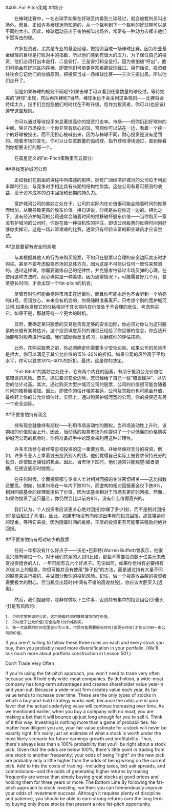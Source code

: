 #405: Fat-Pitch策略
##简介

　　在棒球比赛中，一名击球手如果在好球区内看到三球经过，就会被裁判员叫出场外。而且，正如许多棒球迷所知道的，从一个裁判到下一个裁判的好球带可以是不同的大小。因此，棒球运动员出于害怕被叫出场外，常常有一种动力去挥击他们不愿挥击的球。

　　许多投资者，尤其是专业的基金经理，把投资当成一场棒球比赛。因为职业基金经理的目标是打败对手的指数，所以他们感到有很大的压力，为了保住自己的投资，他们必须打出本垒打、二垒安打、三垒安打和全垒打。因为害怕被“呼出”，他们可能会在好球区内挥棒，即使他们可能更喜欢看那些球经过。换句话说，投资者往往会忘记他们的估值原则，把投资当成一场棒球比赛——三次三振出局。所以他们走开了。

　　但是如果棒球的规则不同呢?如果击球手可以看到任意数量的球经过，等待完美的“胖球”出现，然后再挥棒呢?当然，棒球永远不会采用这条规则——比赛将会持续太久，投手们会抱怨他们的时代在不断升级。但作为投资者，你可以(也应该)遵守这些规则。

　　你可以通过等待投手来显著提高你的投资打击率。市场——把你扔到好球带的中间。除非市场投出一个你非常有信心的球，否则你可以站在一边，看着一个接一个的好球被投出，而不用担心被喊出来，因为与棒球不同，耐心投资是没有惩罚的。随着市场的变化，你可以让任意数量的弧线球、指节球和滑块通过，直到你看到你想要击打的那一个。

　　在晨星定义的Fat-Pitch策略里有五部分:

##寻找宽护城河公司

　　正如我们在前面的课程中所描述的那样，拥有广阔经济护城河的公司位于利润丰厚的行业，与竞争对手相比具有长期的结构性优势。这些公司有着可预测的收益、高于资本成本的资本回报和长期的持久力。

　　宽护城河公司的美妙之处在于，公司的实际内在价值很可能会随着时间的推移而增加，从而导致更高的股东价值。换句话说，时间是站在你这一边的。相比之下，没有经济护城河的公司通常会随着时间的推移破坏股东价值——当你购买一家没有护城河的公司时，你是在做一种投机性的押注，即该公司股票的反弹时间刚好够你卖掉它。这是一场非常艰难的比赛，通常只有经验丰富的职业球员才应该尝试。

##总是要留有安全的余地

　　与其根据其他人的行为来购买股票，不如只在股票以合理的安全边际卖出时才购买。甚至不要考虑股票市场的总体方向，因为这是不可能以任何一致性来预测的。通过这样做，你需要锻炼自己的纪律性，并克服害怕错过市场反弹的心理。在使用这种方法时，耐心确实是一种美德，因为通常情况下，可能需要好几个月，甚至更长时间，才会出现一个fat-pitch的机会。

　　尽管有时你可能会觉得市场正在远离你，而且你可能永远也不会听到一个响亮的口号，但请放心，未来会有机会的，你将随时准备离开。只考虑个别的宽护城河公司;如果你发现它的价格相对于其长期内在价值处于不合理的低位，考虑购买它。如果不是，那就等待一个更大的时机。

　　显然，要确定某只股票的交易是否有足够的安全边际，你必须对你认为这只股票的价值有某种估计。这个投资课堂系列的课程已经给了你足够的信息，你应该开始能够对股票进行估值。我们鼓励你反复练习，以磨练你的评估技能。

　　此外，在购买股票之前，你必须确定你需要多少安全边际。如果公司的风险不是很大，你可以满足于其公允价值的15%-20%的折扣。如果公司的风险高于平均水平，你可以要求30%-40%的折扣。最终，这是你的决定。

　　“Fat-Bitch”的美妙之处在于，它有两个内在的因素，有助于抵消公允价值估值错误的风险。首先，通过要求安全边际，您已经给了自己一些“错误缓冲”，以防您的估计过高。其次，通过购买大型护城河公司的股票，公司的价值很可能会随着时间的推移而增加。因此，即使你的估计相差甚远，公司及其股价也可能会升值，最终赶上你的公允价值估计。实际上，通过购买护城河宽的公司，你的投资还有另一个安全边际。

##不要害怕持有现金

　　持有现金就像持有期权——利用市场波动性的期权。当市场波动性上升时，该期权的价值就会上升。因此，当动荡的股票市场为你提供了一个以低廉的价格购买护城河公司的机会时，你将准备好手中的现金来利用这种非理性。

　　许多市场参与者经常忽视投资的这一重要方面，并始终保持充分的投资。例如，许多专业人士拿着钱去投资别人的钱，他们觉得自己实际上被要求保持充分的投资，即使缺乏赚钱的机会。因此，当市场下跌时，他们通常只能观望(或者更糟，在接近底部时抛售)。

　　在任何时候，全面投资都与专业人士对相对回报的关注密切相关——这比指数还要高。例如，如果市场在一年内下跌10%，而虚构的相对回报基金仅下跌8%，相对回报基金的经理就提供了价值，因为该基金相对于市场有更好的回报。然而，如果你投资了这只基金，你仍然会比以前穷8%，没有什么值得高兴的。

　　我们认为，个人投资者应该更关心绝对回报(你赚了多少钱)，而不是相对回报(你是否超过了基准)。因此，如果市场没有向你抛出丰厚的投资回报，那就攥紧你的现金，等待它来投，因为随着时间的推移，丰厚的投资更有可能带来强劲的绝对回报。

##不要害怕持有相对较少的股票

　　任何一年都没有什么好点子——沃伦•巴菲特(Warren Buffett)曾表示，他很高兴能有哪怕一个。对于我们其余的人(即(比如，那些不需要投资数十亿美元来改变投资组合的人)，一年可能有五六个好点子。无论如何，如果你觉得有必要持有20支以上的股票，你很可能并没有使用“胖子投”的方法，而是通过持有大量不同的股票来进行投机，并试图分散你的投机风险。记住，做一个投高收益股的投资者需要极大的耐心，但当机会出现时(中间有不错的高收益股)，你应该大胆买入(远离)。

　　然而，我们提醒你，除非你做以下三件事，否则持有集中的投资组合(少量头寸)是有风险的:

    1. 只购买宽护城河公司，这将随着时间的推移增加内在价值。
    2. 只以低于公允价值(安全边际)的价格购买。
    3. 每一次选择的时间范围至少为三年。市场可能需要很长时间(或更长时间)才能认识到一家公司的价值。
If you aren't willing to follow these three rules on each and every stock you buy, then you probably need more diversification in your portfolio. (We'll talk much more about portfolio construction in Lesson 501.)

Don't Trade Very Often

If you're using the fat-pitch approach, you won't need to trade very often because you'll hold only wide-moat companies. By definition, a wide-moat company has long-term advantages and creates shareholder value year-in and year-out. Because a wide-moat firm creates value each year, its fair value tends to increase over time. These are the only types of stocks in which a buy-and-hold strategy works well, because the odds are in your favor that the actual underlying value will continue increasing over time. As we mentioned earlier, when you buy a company with no moat, you are making a bet that it will bounce up just long enough for you to sell it.
Think of it this way: Investing is nothing more than a game of probabilities. No matter how diligent you are, your fair value estimate for a stock will never be exactly right. It's really just an estimate of what a stock is worth under the most likely scenario for future earnings growth and profitability. Thus, there's always less than a 100% probability that you'll be right about a stock pick. Given that the odds are below 100%, there's little point in trading from one stock to another frequently; your odds of being "right" on the new pick are probably only a little higher than the odds of being wrong on the current pick.
Add to this the costs of trading--including taxes, bid-ask spreads, and commissions--and the odds of generating higher returns by trading frequently are worse than simply buying great stocks at good prices and holding them for three years or more. 
The Bottom Line
By following the fat-pitch approach to stock investing, we think you can tremendously improve your odds of investment success. Although it requires plenty of discipline and patience, you should be able to earn strong returns over the long term by buying only those stocks that present a nice fat-pitch opportunity.

